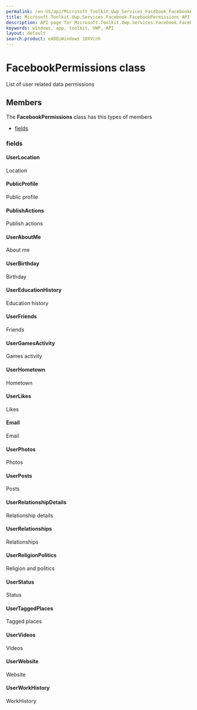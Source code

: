 ```yaml
---
permalink: /en-US/api/Microsoft_Toolkit_Uwp_Services_Facebook_FacebookPermissions.htm
title: Microsoft.Toolkit.Uwp.Services.Facebook.FacebookPermissions API 
description: API page for Microsoft.Toolkit.Uwp.Services.Facebook.FacebookPermissions
keywords: windows, app, toolkit, UWP, API
layout: default
search.product: eADQiWindows 10XVcnh
---
```



# FacebookPermissions class

List of user related data permissions

## Members

The **FacebookPermissions** class has this types of members

* [fields](#fields)

### fields

#### UserLocation

Location



#### PublicProfile

Public profile



#### PublishActions

Publish actions



#### UserAboutMe

About me



#### UserBirthday

Birthday



#### UserEducationHistory

Education history



#### UserFriends

Friends



#### UserGamesActivity

Games activity



#### UserHometown

Hometown



#### UserLikes

Likes



#### Email

Email



#### UserPhotos

Photos



#### UserPosts

Posts



#### UserRelationshipDetails

Relationship details



#### UserRelationships

Relationships



#### UserReligionPolitics

Religion and politics



#### UserStatus

Status



#### UserTaggedPlaces

Tagged places



#### UserVideos

Videos



#### UserWebsite

Website



#### UserWorkHistory

WorkHistory


